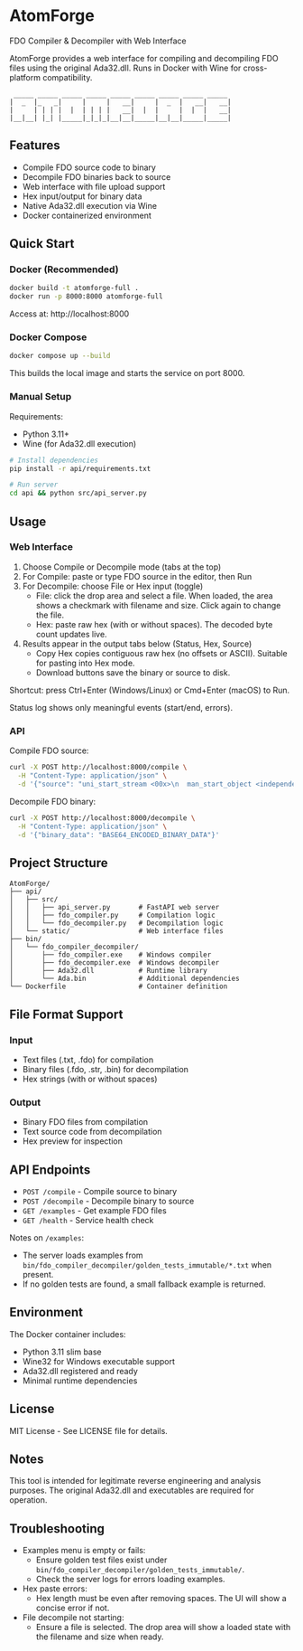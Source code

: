 # AtomForge

FDO Compiler & Decompiler with Web Interface

AtomForge provides a web interface for compiling and decompiling FDO files using the original Ada32.dll.
Runs in Docker with Wine for cross-platform compatibility.

```
 _____ _____ _____ _____ _____ _____ _____ _____ _____
|  _  |_   _|     |     |   __|     |  _  |   __|   __|
|     | | | |  |  | | | |   __|  |  |     |  |  |   __|
|__|__| |_| |_____|_|_|_|__|__|_____|__|__|_____|_____|
```

## Features

- Compile FDO source code to binary
- Decompile FDO binaries back to source
- Web interface with file upload support
- Hex input/output for binary data
- Native Ada32.dll execution via Wine
- Docker containerized environment

## Quick Start

### Docker (Recommended)

```bash
docker build -t atomforge-full .
docker run -p 8000:8000 atomforge-full
```

Access at: http://localhost:8000

### Docker Compose

```bash
docker compose up --build
```

This builds the local image and starts the service on port 8000.

### Manual Setup

Requirements:
- Python 3.11+
- Wine (for Ada32.dll execution)

```bash
# Install dependencies
pip install -r api/requirements.txt

# Run server
cd api && python src/api_server.py
```

## Usage

### Web Interface

1. Choose Compile or Decompile mode (tabs at the top)
2. For Compile: paste or type FDO source in the editor, then Run
3. For Decompile: choose File or Hex input (toggle)
   - File: click the drop area and select a file. When loaded, the area shows a checkmark with filename and size. Click again to change the file.
   - Hex: paste raw hex (with or without spaces). The decoded byte count updates live.
4. Results appear in the output tabs below (Status, Hex, Source)
   - Copy Hex copies contiguous raw hex (no offsets or ASCII). Suitable for pasting into Hex mode.
   - Download buttons save the binary or source to disk.

Shortcut: press Ctrl+Enter (Windows/Linux) or Cmd+Enter (macOS) to Run.

Status log shows only meaningful events (start/end, errors).

### API

Compile FDO source:
```bash
curl -X POST http://localhost:8000/compile \
  -H "Content-Type: application/json" \
  -d '{"source": "uni_start_stream <00x>\n  man_start_object <independent, \"Test\">\n    mat_object_id <test-001>\n  man_end_object <>\nuni_end_stream <>"}'
```

Decompile FDO binary:
```bash
curl -X POST http://localhost:8000/decompile \
  -H "Content-Type: application/json" \
  -d '{"binary_data": "BASE64_ENCODED_BINARY_DATA"}'
```

## Project Structure

```
AtomForge/
├── api/
│   ├── src/
│   │   ├── api_server.py       # FastAPI web server
│   │   ├── fdo_compiler.py     # Compilation logic
│   │   └── fdo_decompiler.py   # Decompilation logic
│   └── static/                 # Web interface files
├── bin/
│   └── fdo_compiler_decompiler/
│       ├── fdo_compiler.exe    # Windows compiler
│       ├── fdo_decompiler.exe  # Windows decompiler
│       ├── Ada32.dll           # Runtime library
│       └── Ada.bin             # Additional dependencies
└── Dockerfile                  # Container definition
```

## File Format Support

### Input
- Text files (.txt, .fdo) for compilation
- Binary files (.fdo, .str, .bin) for decompilation
- Hex strings (with or without spaces)

### Output
- Binary FDO files from compilation
- Text source code from decompilation
- Hex preview for inspection

## API Endpoints

- `POST /compile` - Compile source to binary
- `POST /decompile` - Decompile binary to source
- `GET /examples` - Get example FDO files
- `GET /health` - Service health check

Notes on `/examples`:
- The server loads examples from `bin/fdo_compiler_decompiler/golden_tests_immutable/*.txt` when present.
- If no golden tests are found, a small fallback example is returned.

## Environment

The Docker container includes:
- Python 3.11 slim base
- Wine32 for Windows executable support
- Ada32.dll registered and ready
- Minimal runtime dependencies

## License

MIT License - See LICENSE file for details.

## Notes

This tool is intended for legitimate reverse engineering and analysis purposes.
The original Ada32.dll and executables are required for operation.

## Troubleshooting

- Examples menu is empty or fails:
  - Ensure golden test files exist under `bin/fdo_compiler_decompiler/golden_tests_immutable/`.
  - Check the server logs for errors loading examples.
- Hex paste errors:
  - Hex length must be even after removing spaces. The UI will show a concise error if not.
- File decompile not starting:
  - Ensure a file is selected. The drop area will show a loaded state with the filename and size when ready.
